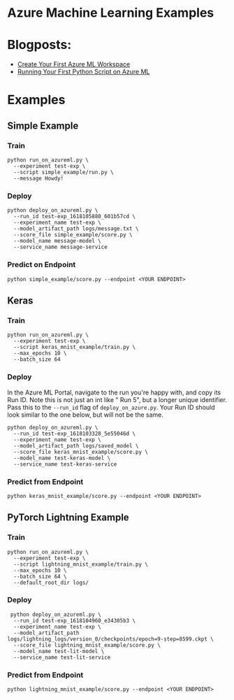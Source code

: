 # Azure Machine Learning Examples

# Blogposts:

- [Create Your First Azure ML Workspace](https://nateraw.com/2021/04/azureml-create/)
- [Running Your First Python Script on Azure ML](https://nateraw.com/2021/04/azureml-basic/)

# Examples

## Simple Example

### Train

```
python run_on_azureml.py \
  --experiment test-exp \
  --script simple_example/run.py \
  --message Howdy!
```

### Deploy

```
python deploy_on_azureml.py \
  --run_id test-exp_1618105880_601b57cd \
  --experiment_name test-exp \
  --model_artifact_path logs/message.txt \
  --score_file simple_example/score.py \
  --model_name message-model \
  --service_name message-service
```

### Predict on Endpoint

```
python simple_example/score.py --endpoint <YOUR ENDPOINT>
```

## Keras

### Train

```
python run_on_azureml.py \
  --experiment test-exp \
  --script keras_mnist_example/train.py \
  --max_epochs 10 \
  --batch_size 64
```

### Deploy

In the Azure ML Portal, navigate to the run you're happy with, and copy its Run ID. Note this is not just an int like "
Run 5", but a longer unique identifier. Pass this to the `--run_id` flag of `deploy_on_azure.py`. Your Run ID should
look similar to the one below, but will not be the same.

```
python deploy_on_azureml.py \
  --run_id test-exp_1618103328_5e55046d \
  --experiment_name test-exp \
  --model_artifact_path logs/saved_model \
  --score_file keras_mnist_example/score.py \
  --model_name test-keras-model \
  --service_name test-keras-service 
```

### Predict from Endpoint

```
python keras_mnist_example/score.py --endpoint <YOUR ENDPOINT>
```

## PyTorch Lightning Example

### Train

```
python run_on_azureml.py \
  --experiment test-exp \
  --script lightning_mnist_example/train.py \
  --max_epochs 10 \
  --batch_size 64 \
  --default_root_dir logs/
```

### Deploy

```
 python deploy_on_azureml.py \
  --run_id test-exp_1618104960_e34305b3 \
  --experiment_name test-exp \
  --model_artifact_path logs/lightning_logs/version_0/checkpoints/epoch=9-step=8599.ckpt \
  --score_file lightning_mnist_example/score.py \
  --model_name test-lit-model \
  --service_name test-lit-service
```

### Predict from Endpoint

```
python lightning_mnist_example/score.py --endpoint <YOUR ENDPOINT>
```
